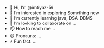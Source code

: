 - 👋 Hi, I’m @imtiyaz-56
- 👀 I’m interested in exploring Something new
- 🌱 I’m currently learning java, DSA, DBMS
- 💞️ I’m looking to collaborate on ...
- 📫 How to reach me ...
- 😄 Pronouns: ...
- ⚡ Fun fact: ...

<!---
imtiyaz-56/imtiyaz-56 is a ✨ special ✨ repository because its `README.md` (this file) appears on your GitHub profile.
You can click the Preview link to take a look at your changes.
--->
